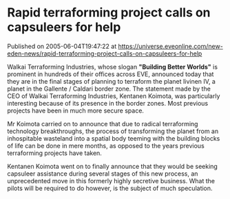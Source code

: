 # Rapid terraforming project calls on capsuleers for help
Published on 2005-06-04T19:47:22 at https://universe.eveonline.com/new-eden-news/rapid-terraforming-project-calls-on-capsuleers-for-help

Walkai Terraforming Industries, whose slogan **"Building Better Worlds"** is prominent in hundreds of their offices across EVE, announced today that they are in the final stages of planning to terraform the planet Iivinen IV, a planet in the Gallente / Caldari border zone. The statement made by the CEO of Walkai Terraforming Industries, Kentanen Koimota, was particularly interesting because of its presence in the border zones. Most previous projects have been in much more secure space.   
  
Mr Koimota carried on to announce that due to radical terraforming technology breakthroughs, the process of transforming the planet from an inhospitable wasteland into a spatial body teeming with the building blocks of life can be done in mere months, as opposed to the years previous terraforming projects have taken.   
  
Kentanen Koimota went on to finally announce that they would be seeking capsuleer assistance during several stages of this new process, an unprecedented move in this formerly highly secretive business. What the pilots will be required to do however, is the subject of much speculation.
